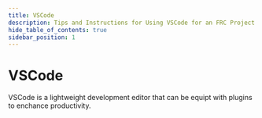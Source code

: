 ```yaml
---
title: VSCode
description: Tips and Instructions for Using VSCode for an FRC Project
hide_table_of_contents: true
sidebar_position: 1
---
```


# VSCode
VSCode is a lightweight development editor that can be equipt with plugins to enchance productivity.
